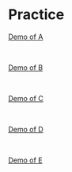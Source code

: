 # Practice

[Demo of A](https://flyingsonu122.github.io/Practice/A/)

<br>

[Demo of B](https://flyingsonu122.github.io/Practice/B/)


<br>

[Demo of C](https://flyingsonu122.github.io/Practice/C/)



<br>

[Demo of D](https://flyingsonu122.github.io/Practice/D/)



<br>

[Demo of E](https://flyingsonu122.github.io/Practice/E/)

